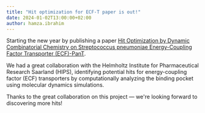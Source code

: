 ```yaml
---
title: "Hit optimization for ECF-T paper is out!"
date: 2024-01-02T13:00:00+02:00
author: hamza.ibrahim
---
```


Starting the new year by publishing a paper [Hit Optimization by Dynamic Combinatorial Chemistry on Streptococcus pneumoniae Energy-Coupling Factor Transporter (ECF)-PanT](https://doi.org/10.1039/D3CC04738E).

We had a great collaboration with the Helmholtz Institute for Pharmaceutical Research Saarland (HIPS), identifying potential hits for energy-coupling factor (ECF) transporters by computationally analyzing the binding pocket using molecular dynamics simulations.

Thanks to the great collaboration on this project — we're looking forward to discovering more hits!